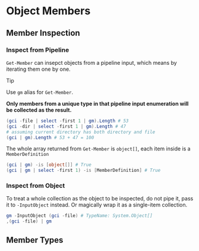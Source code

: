 # Object Members

## Member Inspection

### Inspect from Pipeline

`Get-Member` can insepct objects from a pipeline input, which means by iterating them one by one.

> [!TIP]
> Use `gm` alias for `Get-Member`.

**Only members from a unique type in that pipeline input enumeration will be collected as the result.**

```ps1
(gci -file | select -first 1 | gm).Length # 53
(gci -dir | select -first 1 | gm).Length # 47
# assuming current directory has both directory and file
(gci | gm).Length # 53 + 47 = 100
```

The whole array returned from `Get-Member` is `object[]`, each item inside is a `MemberDefinition`

```ps1
(gci | gm) -is [object[]] # True
(gci | gm | select -first 1) -is [MemberDefinition] # True
```

### Inspect from Object

To treat a whole collection as the object to be inspected, do not pipe it, pass it to `-InputObject` instead.
Or magically wrap it as a single-item collection.

```ps1
gm -InputObject (gci -file) # TypeName: System.Object[]
,(gci -file) | gm
```

## Member Types


